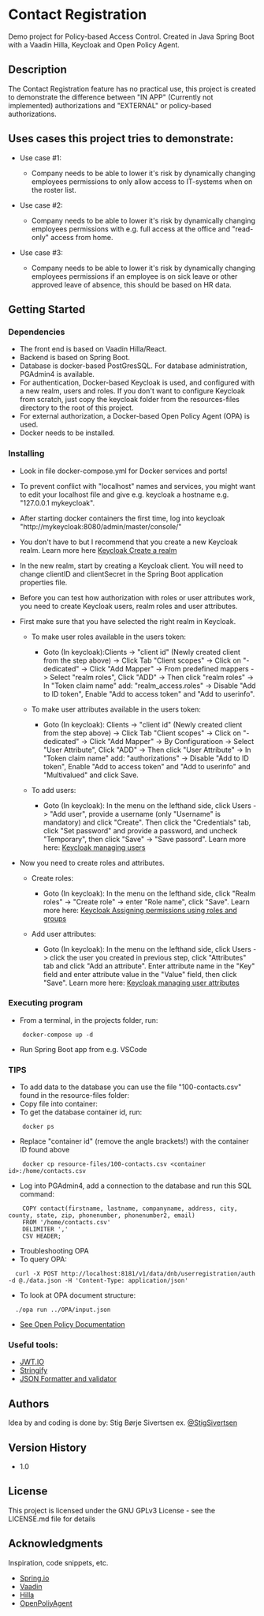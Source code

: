 # Contact Registration
Demo project for Policy-based Access Control. Created in Java Spring Boot with a Vaadin Hilla, Keycloak and Open Policy Agent.

## Description

The Contact Registration feature has no practical use, this project is created to demonstrate the difference between "IN APP" (Currently not implemented) authorizations and "EXTERNAL" or policy-based authorizations.

## Uses cases this project tries to demonstrate:
* Use case #1:
    - Company needs to be able to lower it's risk by dynamically changing employees permissions to only allow access to IT-systems when on the roster list.

* Use case #2:
    - Company needs to be able to lower it's risk by dynamically changing employees permissions with e.g. full access at the office and "read-only" access from home.

* Use case #3:
    - Company needs to be able to lower it's risk by dynamically changing employees permissions if an employee is on sick leave or other approved leave of absence, this should be based on HR data.

## Getting Started

### Dependencies

* The front end is based on Vaadin Hilla/React.
* Backend is based on Spring Boot.
* Database is docker-based PostGresSQL. For database administration, PGAdmin4 is available.
* For authentication, Docker-based Keycloak is used, and configured with a new realm, users and roles. If you don't want to configure Keycloak from scratch, just copy the keycloak folder from the resources-files directory to the root of this project.
* For external authorization, a Docker-based Open Policy Agent (OPA) is used.
* Docker needs to be installed.

### Installing

* Look in file docker-compose.yml for Docker services and ports!
* To prevent conflict with "localhost" names and services, you might want to edit your localhost file and give e.g. keycloak a hostname e.g. "127.0.0.1 mykeycloak".
* After starting docker containers the first time, log into keycloak "http://mykeycloak:8080/admin/master/console/"
* You don't have to but I recommend that you create a new Keycloak realm. Learn more here [Keycloak Create a realm](https://www.keycloak.org/docs/latest/server_admin/#proc-creating-a-realm_server_administration_guide)
* In the new realm, start by creating a Keycloak client. You will need to change clientID and clientSecret in the Spring Boot application properties file.

* Before you can test how authorization with roles or user attributes work, you need to create Keycloak users, realm roles and user attributes.
* First make sure that you have selected the right realm in Keycloak.

  - To make user roles available in the users token:
      - Goto (In keycloak):Clients -> "client id" (Newly created client from the step above) -> Click Tab "Client scopes" -> Click on "<client id>-dedicated" -> Click "Add Mapper" -> From predefined mappers -> Select "realm roles", Click "ADD" -> Then click "realm roles" -> In "Token claim name" add: "realm_access\.roles" -> Disable "Add to ID token", Enable "Add to access token" and "Add to userinfo".

  - To make user attributes available in the users token:
      - Goto (In keycloak): Clients -> "client id" (Newly created client from the step above) -> Click Tab "Client scopes" -> Click on "-dedicated" -> Click "Add Mapper" -> By Configuratioon -> Select "User Attribute", Click "ADD" -> Then click "User Attribute" -> In "Token claim name" add: "authorizations" -> Disable "Add to ID token", Enable "Add to access token" and "Add to userinfo" and "Multivalued" and click Save.

  - To add users:
      - Goto (In keycloak): In the menu on the lefthand side, click Users -> "Add user", provide a username (only "Username" is mandatory) and click "Create". Then click the "Credentials" tab, click "Set password" and provide a password, and uncheck "Temporary", then click "Save" -> "Save passord".
      Learn more here: [Keycloak managing users](https://www.keycloak.org/docs/latest/server_admin/#assembly-managing-users_server_administration_guide)

* Now you need to create roles and attributes.
  - Create roles:
      - Goto (In keycloak): In the menu on the lefthand side, click "Realm roles" -> "Create role" -> enter "Role name", click "Save".
      Learn more here: [Keycloak Assigning permissions using roles and groups](https://www.keycloak.org/docs/latest/server_admin/index.html#assigning-permissions-using-roles-and-groups)

  - Add user attributes:
      - Goto (In keycloak): In the menu on the lefthand side, click Users -> click the user you created in previous step, click "Attributes" tab and click "Add an attribute". Enter attribute name in the "Key" field and enter attribute value in the "Value" field, then click "Save".
      Learn more here: [Keycloak managing user attributes](https://www.keycloak.org/docs/latest/server_admin/#user-profile)

### Executing program

* From a terminal, in the projects folder, run:
```
    docker-compose up -d
```
* Run Spring Boot app from e.g. VSCode

### TIPS
* To add data to the database you can use the file "100-contacts.csv" found in the resource-files folder:
* Copy file into container:
* To get the database container id, run:
```
    docker ps
```
* Replace "container id" (remove the angle brackets!) with the container ID found above
```
    docker cp resource-files/100-contacts.csv <container id>:/home/contacts.csv
```

* Log into PGAdmin4, add a connection to the database and run this SQL command:
```
    COPY contact(firstname, lastname, companyname, address, city, county, state, zip, phonenumber, phonenumber2, email)
    FROM '/home/contacts.csv'
    DELIMITER ','
    CSV HEADER;
```


* Troubleshooting OPA
* To query OPA:
```
  curl -X POST http://localhost:8181/v1/data/dnb/userregistration/auth -d @./data.json -H 'Content-Type: application/json'
```
* To look at OPA document structure:
```
  ./opa run ../OPA/input.json
```
* [See Open Policy Documentation](https://www.openpolicyagent.org/docs/latest/#3-try-opa-run-interactive)

### Useful tools:
* [JWT.IO](https://jwt.io/)
* [Stringify](https://jsonformatter.org/json-stringify-online)
* [JSON Formatter and validator](https://jsonformatter.curiousconcept.com/#)

## Authors

Idea by and coding is done by:
Stig Børje Sivertsen
ex. [@StigSivertsen](https://twitter.com/stigsivertsen)

## Version History

* 1.0

## License

This project is licensed under the GNU GPLv3 License - see the LICENSE.md file for details

## Acknowledgments

Inspiration, code snippets, etc.
* [Spring.io](https://spring.io/)
* [Vaadin](https://vaadin.com/)
* [Hilla](https://hilla.dev/)
* [OpenPoliyAgent](https://www.openpolicyagent.org/)